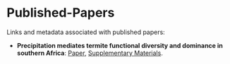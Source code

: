 # Published-Papers
Links and metadata associated with published papers:


- **Precipitation mediates termite functional diversity and dominance in southern Africa**: [Paper](https://www.scielo.org.za/scielo.php?pid=S0006-82412022000100003&script=sci_arttext), [Supplementary Materials](https://datadryad.org/stash/dataset/doi:10.5061/dryad.pnvx0k6xj).

